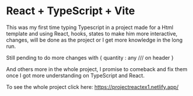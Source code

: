 # React + TypeScript + Vite

This was my first time typing Typescript in a project made for a Html template and using React, hooks, states to make him more interactive, changes, will be done as the project or I get more knowledge in the long run.


Still pending to do more changes with {
  quantity : any /// on header 
} 

And others more in the whole project, I promise to comeback and fix them once
I got more understanding on TypeScript and React. 

To see the whole project click here: 
https://projectreactex1.netlify.app/ 

